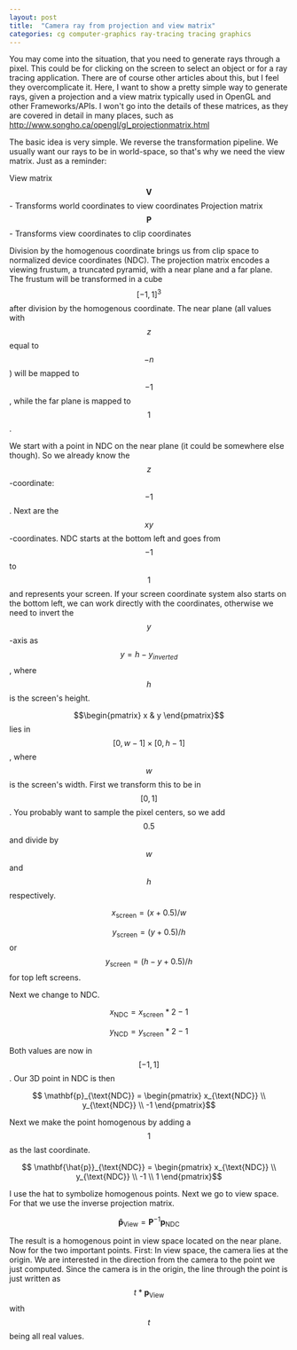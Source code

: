 ```yaml
---
layout: post
title:  "Camera ray from projection and view matrix"
categories: cg computer-graphics ray-tracing tracing graphics
---
```


You may come into the situation, that you need to generate rays through a pixel. This could be for clicking on the screen to select an object or for a ray tracing application.
There are of course other articles about this, but I feel they overcomplicate it. Here, I want to show a pretty simple way to generate rays, given a projection and a view matrix typically used in OpenGL and other Frameworks/APIs. I won't go into the details of these matrices, as they are covered in detail in many places, such as http://www.songho.ca/opengl/gl_projectionmatrix.html

The basic idea is very simple. We reverse the transformation pipeline. We usually want our rays to be in world-space, so that's why we need the view matrix. Just as a reminder:

View matrix $$\mathbf{V}$$ - Transforms world coordinates to view coordinates
Projection matrix $$\mathbf{P}$$ - Transforms view coordinates to clip coordinates

Division by the homogenous coordinate brings us from clip space to normalized device coordinates (NDC). The projection matrix encodes a viewing frustum, a truncated pyramid, with a near plane and a far plane. The frustum will be transformed in a cube $$[-1,1]^3$$ after division by the homogenous coordinate. The near plane (all values with $$z$$ equal to $$-n$$) will be mapped to $$-1$$, while the far plane is mapped to $$1$$.

We start with a point in NDC on the near plane (it could be somewhere else though). So we already know the $$z$$-coordinate: $$-1$$.
Next are the $$xy$$-coordinates. NDC starts at the bottom left and goes from $$-1$$ to $$1$$ and represents your screen. If your screen coordinate system also starts on the bottom left, we can work directly with the coordinates, otherwise we need to invert the $$y$$-axis as $$y =  h - y_{inverted}$$, where $$h$$ is the screen's height.

$$\begin{pmatrix} x & y \end{pmatrix}$$ lies in $$[0,w-1]\times[0,h-1]$$, where $$w$$ is the screen's width. First we transform this to be in $$[0,1]$$. You probably want to sample the pixel centers, so we add $$0.5$$ and divide by $$w$$ and $$h$$ respectively.

$$x_{\text{screen}} = (x+0.5)/w $$

$$y_{\text{screen}} = (y+0.5)/h $$ or $$ y_{\text{screen}} = (h-y+0.5)/h $$ for top left screens.

Next we change to NDC.

$$x_{\text{NDC}} = x_{\text{screen}}*2 -1 $$

$$y_{\text{NCD}} = y_{\text{screen}}*2 -1 $$

Both values are now in $$[-1,1]$$. Our 3D point in NDC is then

$$ \mathbf{p}_{\text{NDC}} = \begin{pmatrix} x_{\text{NDC}} \\ y_{\text{NDC}} \\ -1 \end{pmatrix}$$

Next we make the point homogenous by adding a $$1$$ as the last coordinate.

$$ \mathbf{\hat{p}}_{\text{NDC}} = \begin{pmatrix} x_{\text{NDC}} \\ y_{\text{NDC}} \\ -1 \\ 1 \end{pmatrix}$$

I use the hat to symbolize homogenous points.
Next we go to view space. For that we use the inverse projection matrix.

$$ \mathbf{\hat{p}}_{\text{View}} = \mathbf{P}^{-1}\mathbf{p}_{\text{NDC}} $$

The result is a homogenous point in view space located on the near plane. Now for the two important points. First: In view space, the camera lies at the origin. We are interested in the direction from the camera to the point we just computed. Since the camera is in the origin, the line through the point is just written as $$ t * \mathbf{p}_{\text{View}} $$ with $$ t $$ being all real values. 
